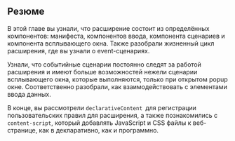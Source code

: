 ## Резюме

В этой главе вы узнали, что расширение состоит из определённых компонентов: манифеста, компонентов ввода, компонента сценариев и компонента всплывающего окна. Также разобрали жизненный цикл расширения, где вы узнали о event-сценариях.

Узнали, что событийные сценарии постоянно следят за работой расширения и имеют больше возможностей нежели сценарии всплывающего окна, которые выполняются, только при открытом popup окне. Соответственно разобрали, как взаимодействовать с элементами ввода данных.

В конце, вы рассмотрели `declarativeContent `для регистрации пользовательских правил для расширения, а также познакомились с `content-script`, который добавлять JavaScript и CSS файлы к веб-странице, как в декларативно, как и программно.



